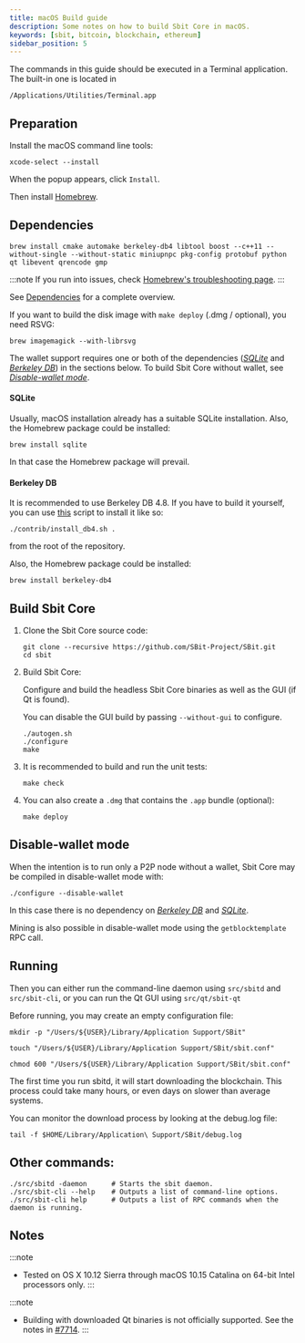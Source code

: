 ```yaml
---
title: macOS Build guide
description: Some notes on how to build Sbit Core in macOS.
keywords: [sbit, bitcoin, blockchain, ethereum]
sidebar_position: 5
---
```



The commands in this guide should be executed in a Terminal application.
The built-in one is located in

```shell
/Applications/Utilities/Terminal.app
```

## Preparation

Install the macOS command line tools:

```shell
xcode-select --install
```

When the popup appears, click `Install`.

Then install [Homebrew](https://brew.sh).

## Dependencies

```shell
brew install cmake automake berkeley-db4 libtool boost --c++11 --without-single --without-static miniupnpc pkg-config protobuf python qt libevent qrencode gmp
```
:::note
If you run into issues, check [Homebrew's troubleshooting page](https://docs.brew.sh/Troubleshooting).
:::

See [Dependencies](dependencies) for a complete overview.

If you want to build the disk image with `make deploy` (.dmg / optional), you need RSVG:

```shell
brew imagemagick --with-librsvg
```

The wallet support requires one or both of the dependencies ([*SQLite*](#sqlite) and [*Berkeley DB*](#berkeley-db)) in the sections below.
To build Sbit Core without wallet, see [*Disable-wallet mode*](#disable-wallet-mode).

#### SQLite

Usually, macOS installation already has a suitable SQLite installation.
Also, the Homebrew package could be installed:

```shell
brew install sqlite
```

In that case the Homebrew package will prevail.

#### Berkeley DB

It is recommended to use Berkeley DB 4.8. If you have to build it yourself,
you can use [this](https://github.com/SBit-Project/sbit/contrib/install_db4.sh) script to install it
like so:

```shell
./contrib/install_db4.sh .
```

from the root of the repository.

Also, the Homebrew package could be installed:

```shell
brew install berkeley-db4
```

## Build Sbit Core

1. Clone the Sbit Core source code:

    ```shell
    git clone --recursive https://github.com/SBit-Project/SBit.git
    cd sbit
    ```

2.  Build Sbit Core:

    Configure and build the headless Sbit Core binaries as well as the GUI (if Qt is found).

    You can disable the GUI build by passing `--without-gui` to configure.

    ```shell
    ./autogen.sh
    ./configure
    make
    ```

3.  It is recommended to build and run the unit tests:

    ```shell
    make check
    ```

4.  You can also create a  `.dmg` that contains the `.app` bundle (optional):

    ```shell
    make deploy
    ```

## Disable-wallet mode
When the intention is to run only a P2P node without a wallet, Sbit Core may be
compiled in disable-wallet mode with:

```shell
./configure --disable-wallet
```

In this case there is no dependency on [*Berkeley DB*](#berkeley-db) and [*SQLite*](#sqlite).

Mining is also possible in disable-wallet mode using the `getblocktemplate` RPC call.

## Running

Then you can either run the command-line daemon using `src/sbitd` and `src/sbit-cli`, or you can run the Qt GUI using `src/qt/sbit-qt`

Before running, you may create an empty configuration file:

```shell
mkdir -p "/Users/${USER}/Library/Application Support/SBit"

touch "/Users/${USER}/Library/Application Support/SBit/sbit.conf"

chmod 600 "/Users/${USER}/Library/Application Support/SBit/sbit.conf"
```

The first time you run sbitd, it will start downloading the blockchain. This process could
take many hours, or even days on slower than average systems.

You can monitor the download process by looking at the debug.log file:

```shell
tail -f $HOME/Library/Application\ Support/SBit/debug.log
```

## Other commands:

```shell
./src/sbitd -daemon      # Starts the sbit daemon.
./src/sbit-cli --help    # Outputs a list of command-line options.
./src/sbit-cli help      # Outputs a list of RPC commands when the daemon is running.
```

## Notes

:::note
* Tested on OS X 10.12 Sierra through macOS 10.15 Catalina on 64-bit Intel
processors only.
:::

:::note
* Building with downloaded Qt binaries is not officially supported. See the notes in [#7714](https://github.com/bitcoin/bitcoin/issues/7714).
:::